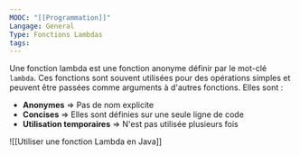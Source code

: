 ```yaml
---
MOOC: "[[Programmation]]"
Langage: General
Type: Fonctions Lambdas
tags:
---
```

Une fonction lambda est une fonction anonyme définir par le mot-clé `lambda`. Ces fonctions sont souvent utilisées pour des opérations simples et peuvent être passées comme arguments à d'autres fonctions. Elles sont :
- **Anonymes** ⇒ Pas de nom explicite
- **Concises** ⇒ Elles sont définies sur une seule ligne de code
- **Utilisation temporaires** ⇒ N'est pas utilisée plusieurs fois

![[Utiliser une fonction Lambda en Java]]